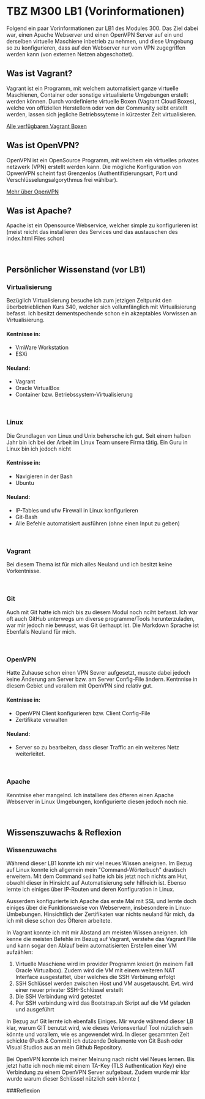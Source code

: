 TBZ M300 LB1 (Vorinformationen)
===============

Folgend ein paar Vorinformationen zur LB1 des Modules 300. 
Das Ziel dabei war, einen Apache Webserver und einen OpenVPN Server auf ein und derselben virtuelle Maschiene inbetrieb zu nehmen, und diese Umgebung so zu konfigurieren, dass auf den Webserver nur vom VPN zugegriffen werden kann (von externen Netzen abgeschottet).


Was ist Vagrant?
-------------

Vagrant ist ein Programm, mit welchem automatisiert ganze virtuelle Maschienen, Container oder sonstige virtualisierte Umgebungen erstellt werden können. Durch vordefinierte virtuelle Boxen (Vagrant Cloud Boxes), welche von offiziellen Herstellern oder von der Community selbt erstellt werden, lassen sich jegliche Betriebssyteme in kürzester Zeit virtualisieren.

[Alle verfügbaren Vagrant Boxen](https://app.vagrantup.com/boxes/search)

Was ist OpenVPN?
-------------

OpenVPN ist ein OpenSource Programm, mit welchem ein virtuelles privates netzwerk (VPN) erstellt werden kann. Die mögliche Konfiguration von OpwenVPN scheint fast Grenzenlos (Authentifizierungsart, Port und Verschlüsselungsalgorythmus frei wählbar).

[Mehr über OpenVPN](https://de.wikipedia.org/wiki/OpenVPN)

Was ist Apache?
-------------

Apache ist ein Opensource Webservice, welcher simple zu konfigurieren ist (meist reicht das installieren des Services und das austauschen des index.html Files schon) 

&#160;

Persönlicher Wissenstand (vor LB1)
-------------

### Virtualisierung
Bezüglich Virtualisierung besuche ich zum jetzigen Zeitpunkt den überbetrieblichen Kurs 340, welcher sich vollumfänglich mit Virtualisierung befasst. Ich besitzt dementspechende schon ein akzeptables Vorwissen an Virtualisierung.

#### Kentnisse in:
* VmWare Workstation
* ESXi

#### Neuland:
* Vagrant
* Oracle VirtualBox
* Container bzw. Betriebssystem-Virtualisierung

&#160;

### Linux
Die Grundlagen von Linux und Unix behersche ich gut. Seit einem halben Jahr bin ich bei der Arbeit im Linux Team unsere Firma tätig.
Ein Guru in Linux bin ich jedoch nicht

#### Kentnisse in:
* Navigieren in der Bash
* Ubuntu

#### Neuland:
* IP-Tables und ufw Firewall in Linux konfigurieren
* Git-Bash
* Alle Befehle automatisiert ausführen (ohne einen Input zu geben)

&#160;

### Vagrant
Bei diesem Thema ist für mich alles Neuland und ich besitzt keine Vorkentnisse.

&#160;

### Git
Auch mit Git hatte ich mich bis zu diesem Modul noch nciht befasst. Ich war oft auch GitHub unterwegs um diverse programme/Tools herunterzuladen, war mir jedoch nie bewusst, was Git üerhaupt ist. Die Markdown Sprache ist Ebenfalls Neuland für mich.

&#160;

### OpenVPN
Hatte Zuhause schon einen VPN Sevrer aufgesetzt, musste dabei jedoch keine Änderung am Server bzw. am Server Config-File ändern. Kentnnise in diesem Gebiet und vorallem mit OpenVPN sind relativ gut.

#### Kentnisse in:
* OpenVPN Client konfigurieren bzw. Client Config-File
* Zertifikate verwalten

#### Neuland:
* Server so zu bearbeiten, dass dieser Traffic an ein weiteres Netz weiterleitet.

&#160;

### Apache
Kenntnise eher mangelnd. Ich installiere des öfteren einen Apache Webserver in Linux Umgebungen, konfigurierte diesen jedoch noch nie.

&#160;

Wissenszuwachs & Reflexion
-------------

### Wissenzuwachs

Während dieser LB1 konnte ich mir viel neues Wissen aneignen. Im Bezug auf Linux konnte ich allgemein mein "Command-Wörterbuch" drastisch erweitern. Mit dem Command ``sed`` hatte ich bis jetzt noch nichts am Hut, obwohl dieser in Hinsicht auf Automatisierung sehr hilfreich ist. Ebenso lernte ich einiges über IP-Routen und deren Konfiguration in Linux.

Ausserdem konfigurierte ich Apache das erste Mal mit SSL und lernte doch einiges über die Funktionsweise von Webservern, insbesondere in Linux-Umbebungen. Hinsichtlich der Zertifikaten war nichts neuland für mich, da ich mit diese schon des Öfteren arbeitete.

In Vagrant konnte ich mit mir Abstand am meisten Wissen aneignen. Ich kenne die meisten Befehle im Bezug auf Vagrant, verstehe das Vagrant File und kann sogar den Ablauf beim automatisierten Erstellen einer VM aufzählen:

1. Virtuelle Maschiene wird im provider Programm kreiert (in meinem Fall Oracle Virtualbox). Zudem wird die VM mit einem weiteren NAT Interface ausgestattet, über welches die SSH Verbinung erfolgt
2. SSH Schlüssel werden zwischen Host und VM ausgetauscht. Evt. wird einer neuer privater SSH-Schlüssel erstellt
3. Die SSH Verbindung wird getestet
4. Per SSH verbindung wird das Bootstrap.sh Skript auf die VM geladen und ausgeführt

In Bezug auf Git lernte ich ebenfalls Einiges. Mir wurde während dieser LB klar, warum GIT benutzt wird, wie dieses Verionsverlauf Tool nützlich sein könnte und vorallem, wie es angewendet wird. In dieser gesammten Zeit schickte (Push & Commit) ich dutzende Dokumente von Git Bash oder Visual Studios aus an mein Github Repository.

Bei OpenVPN konnte ich meiner Meinung nach nicht viel Neues lernen. Bis jetzt hatte ich noch nie mit einem TA-Key (TLS Authentication Key) eine Verbindung zu einem OpenVPN Server aufgebaut. Zudem wurde mir klar wurde warum dieser Schlüssel nützlich sein könnte (

###Reflexion






